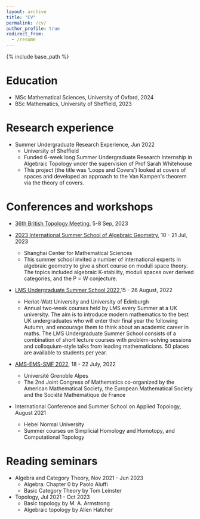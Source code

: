 ```yaml
---
layout: archive
title: "CV"
permalink: /cv/
author_profile: true
redirect_from:
  - /resume
---
```


{% include base_path %}

Education
======
* MSc Mathematical Sciences, University of Oxford, 2024
* BSc Mathematics, University of Sheffield, 2023
 

Research experience
======  
* Summer Undergraduate Research Experience, Jun 2022
  * University of Sheffield
  * Funded 6-week long Summer Undergraduate Research Internship in Algebraic Topology under the supervision
of Prof Sarah Whitehouse
  * This project (the title was ‘Loops and Covers’) looked at covers of spaces and developed an approach to the Van
Kampen's theorem via the theory of covers.

Conferences and workshops
======
* [36th British Topology Meeting](https://sites.google.com/sheffield.ac.uk/36btm/), 5-8 Sep, 2023

* [2023 International Summer School of Algebraic Geometry](https://scms.fudan.edu.cn/info/4503/5820.htm), 10 - 21 Jul, 2023
  * Shanghai Center for Mathematical Sciences
  * This summer school invited a number of international experts in algebraic geometry to give a short course on moduli space theory. The topics included algebraic K-stability, moduli spaces over derived categories, and the P = W conjecture.
    
* [LMS Undergraduate Summer School 2022](http://www.lms.macs.hw.ac.uk/),15 - 26 August, 2022
  * Heriot-Watt University and University of Edinburgh
  * Annual two-week courses held by LMS every Summer at a UK university. The aim is to introduce modern
mathematics to the best UK undergraduates who will enter their final year the following Autumn, and encourage
them to think about an academic career in maths. The LMS Undergraduate Summer School consists of a
combination of short lecture courses with problem-solving sessions and colloquium-style talks from leading
mathematicians. 50 places are available to students per year.

* [AMS-EMS-SMF 2022](https://ams-ems-smf2022.inviteo.fr/), 18 - 22 July, 2022
  * Université Grenoble Alpes
  * The 2nd Joint Congress of Mathematics co-organized by the American Mathematical Society, the European
Mathematical Society and the Société Mathématique de France

* International Conference and Summer School on Applied Topology, August 2021
  * Hebei Normal University 
  * Summer courses on Simplicial Homology and Homotopy, and Computational Topology 


Reading seminars
======
* Algebra and Category Theory, Nov 2021 - Jun 2023
  * Algebra: Chapter 0 by Paolo Aluffi
  * Basic Category Theory by Tom Leinster
* Topology, Jul 2021 - Oct 2023
  * Basic topology by M. A. Armstrong
  * Algebraic topology by Allen Hatcher



